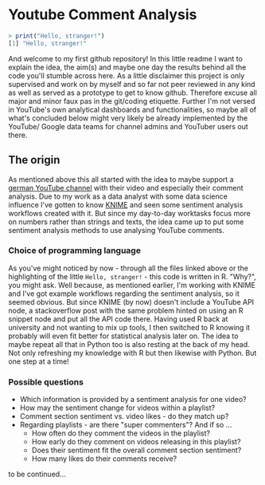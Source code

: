 # Youtube Comment Analysis
```R
> print("Hello, stranger!")
[1] "Hello, stranger!"
```
  And welcome to my first github repository! In this little readme I want to explain the idea, the aim(s) and maybe one day the results behind all the code you'll stumble across here. As a little disclaimer this project is only supervised and work on by myself and so far not peer reviewed in any kind as well as served as a prototype to get to know github. Therefore excuse all major and minor faux pas in the git/coding etiquette. Further I'm not versed in YouTube's own analytical dashboards and functionalities, so maybe all of what's concluded below might very likely be already implemented by the YouTube/ Google data teams for channel admins and YouTuber users out there. 


## The origin
  As mentioned above this all started with the idea to maybe support a [german YouTube channel](https://www.youtube.com/channel/UCQvTDmHza8erxZqDkjQ4bQQ) with their video and especially their comment analysis. Due to my work as a data analyst with some data science influence I've gotten to know [KNIME](https://www.knime.com/) and seen some sentiment analysis workflows created with it. But since my day-to-day worktasks focus more on numbers rather than strings and texts, the idea came up to put some sentiment analysis methods to use analysing YouTube comments.
  
### Choice of programming language
  As you've might noticed by now - through all the files linked above or the highlighting of the little `Hello, stranger!` - this code is written in R. "Why?", you might ask. Well because, as mentioned earlier, I'm working with KNIME and I've got example workflows regarding the sentiment analysis, so it seemed obvious. But since KNIME (by now) doesn't include a YouTube API node, a stackoverflow post with the same problem hinted on using an R snippet node and put all the API code there. Having used R back at university and not wanting to mix up tools, I then switched to R knowing it probably will even fit better for statistical analysis later on. 
  The idea to maybe repeat all that in Python too is also resting at the back of my head. Not only refreshing my knowledge with R but then likewise with Python. But one step at a time!
  
### Possible questions
- Which information is provided by a sentiment analysis for one video?
- How may the sentiment change for videos within a playlist?
- Comment section sentiment vs. video likes - do they match up?
- Regarding playlists - are there "super commenters"? And if so ... 
  - How often do they comment the videos in the playlist? 
  - How early do they comment on videos releasing in this playlist?
  - Does their sentiment fit the overall comment section sentiment?
  - How many likes do their comments receive?
  
to be continued...

[comment]: <> (## Status quo)
